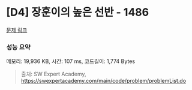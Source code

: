 # [D4] 장훈이의 높은 선반 - 1486 

[문제 링크](https://swexpertacademy.com/main/code/problem/problemDetail.do?contestProbId=AV2b7Yf6ABcBBASw) 

### 성능 요약

메모리: 19,936 KB, 시간: 107 ms, 코드길이: 1,774 Bytes



> 출처: SW Expert Academy, https://swexpertacademy.com/main/code/problem/problemList.do